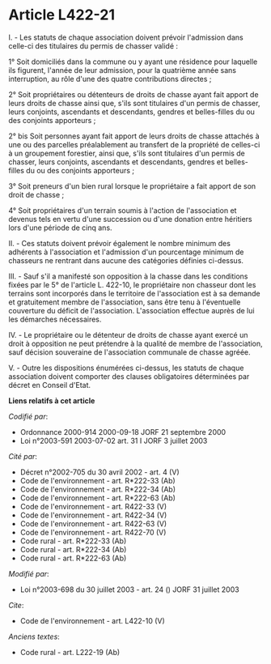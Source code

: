 # Article L422-21

I. - Les statuts de chaque association doivent prévoir l'admission dans celle-ci des titulaires du permis de chasser validé :

1° Soit domiciliés dans la commune ou y ayant une résidence pour laquelle ils figurent, l'année de leur admission, pour la
quatrième année sans interruption, au rôle d'une des quatre contributions directes ;

2° Soit propriétaires ou détenteurs de droits de chasse ayant fait apport de leurs droits de chasse ainsi que, s'ils sont
titulaires d'un permis de chasser, leurs conjoints, ascendants et descendants, gendres et belles-filles du ou des conjoints
apporteurs ;

2° bis Soit personnes ayant fait apport de leurs droits de chasse attachés à une ou des parcelles préalablement au transfert
de la propriété de celles-ci à un groupement forestier, ainsi que, s'ils sont titulaires d'un permis de chasser, leurs
conjoints, ascendants et descendants, gendres et belles-filles du ou des conjoints apporteurs ;

3° Soit preneurs d'un bien rural lorsque le propriétaire a fait apport de son droit de chasse ;

4° Soit propriétaires d'un terrain soumis à l'action de l'association et devenus tels en vertu d'une succession ou d'une
donation entre héritiers lors d'une période de cinq ans.

II. - Ces statuts doivent prévoir également le nombre minimum des adhérents à l'association et l'admission d'un pourcentage
minimum de chasseurs ne rentrant dans aucune des catégories définies ci-dessus.

III. - Sauf s'il a manifesté son opposition à la chasse dans les conditions fixées par le 5° de l'article L. 422-10, le
propriétaire non chasseur dont les terrains sont incorporés dans le territoire de l'association est à sa demande et
gratuitement membre de l'association, sans être tenu à l'éventuelle couverture du déficit de l'association. L'association
effectue auprès de lui les démarches nécessaires.

IV. - Le propriétaire ou le détenteur de droits de chasse ayant exercé un droit à opposition ne peut prétendre à la qualité
de membre de l'association, sauf décision souveraine de l'association communale de chasse agréée.

V. - Outre les dispositions énumérées ci-dessus, les statuts de chaque association doivent comporter des clauses obligatoires
déterminées par décret en Conseil d'Etat.

**Liens relatifs à cet article**

_Codifié par_:

  - Ordonnance 2000-914 2000-09-18 JORF 21 septembre 2000
  - Loi n°2003-591 2003-07-02 art. 31 I JORF 3 juillet 2003

_Cité par_:

  - Décret n°2002-705 du 30 avril 2002 - art. 4 (V)
  - Code de l'environnement - art. R*222-33 (Ab)
  - Code de l'environnement - art. R*222-34 (Ab)
  - Code de l'environnement - art. R*222-63 (Ab)
  - Code de l'environnement - art. R422-33 (V)
  - Code de l'environnement - art. R422-34 (V)
  - Code de l'environnement - art. R422-63 (V)
  - Code de l'environnement - art. R422-70 (V)
  - Code rural - art. R*222-33 (Ab)
  - Code rural - art. R*222-34 (Ab)
  - Code rural - art. R*222-63 (Ab)

_Modifié par_:

  - Loi n°2003-698 du 30 juillet 2003 - art. 24 () JORF 31 juillet 2003

_Cite_:

  - Code de l'environnement - art. L422-10 (V)

_Anciens textes_:

  - Code rural - art. L222-19 (Ab)
